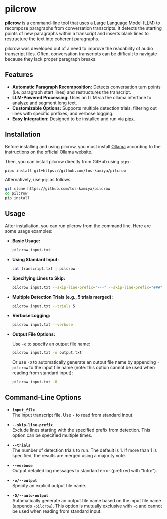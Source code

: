 # pilcrow

**pilcrow** is a command-line tool that uses a Large Language Model (LLM) to recompose paragraphs from conversation transcripts. It detects the starting points of new paragraphs within a transcript and inserts blank lines to restructure the text into coherent paragraphs.

pilcrow was developed out of a need to improve the readability of audio transcript files. Often, conversation transcripts can be difficult to navigate because they lack proper paragraph breaks.

## Features

- **Automatic Paragraph Recomposition:** Detects conversation turn points (i.e. paragraph start lines) and restructures the transcript.
- **LLM-Powered Processing:** Uses an LLM via the ollama interface to analyze and segment long text.
- **Customizable Options:** Supports multiple detection trials, filtering out lines with specific prefixes, and verbose logging.
- **Easy Integration:** Designed to be installed and run via [pipx](https://pipxproject.github.io/pipx/).

## Installation

Before installing and using pilcrow, you must install [Ollama](https://ollama.com/) according to the instructions on the official Ollama website.

Then, you can install pilcrow directly from GitHub using `pipx`:

```bash
pipx install git+https://github.com/tos-kamiya/pilcrow
```

Alternatively, use `pip` as follows:

```bash
git clone https://github.com/tos-kamiya/pilcrow
cd pilcrow
pip install .
```

## Usage

After installation, you can run pilcrow from the command line. Here are some usage examples:

- **Basic Usage:**

  ```bash
  pilcrow input.txt
  ```

- **Using Standard Input:**

  ```bash
  cat transcript.txt | pilcrow -
  ```

- **Specifying Lines to Skip:**

  ```bash
  pilcrow input.txt --skip-line-prefix="---" --skip-line-prefix="###"
  ```

- **Multiple Detection Trials (e.g., 5 trials merged):**

  ```bash
  pilcrow input.txt --trials 5
  ```

- **Verbose Logging:**

  ```bash
  pilcrow input.txt --verbose
  ```

- **Output File Options:**

  Use `-o` to specify an output file name:
  
  ```bash
  pilcrow input.txt -o output.txt
  ```
  
  Or use `-O` to automatically generate an output file name by appending `-pilcrow` to the input file name (note: this option cannot be used when reading from standard input):
  
  ```bash
  pilcrow input.txt -O
  ```

## Command-Line Options

- **`input_file`**  
  The input transcript file. Use `-` to read from standard input.

- **`--skip-line-prefix`**  
  Exclude lines starting with the specified prefix from detection. This option can be specified multiple times.

- **`--trials`**  
  The number of detection trials to run. The default is 1. If more than 1 is specified, the results are merged using a majority vote.

- **`--verbose`**  
  Output detailed log messages to standard error (prefixed with "Info:").

- **`-o/--output`**  
  Specify an explicit output file name.

- **`-O/--auto-output`**  
  Automatically generate an output file name based on the input file name (appends `-pilcrow`). This option is mutually exclusive with `-o` and cannot be used when reading from standard input.
